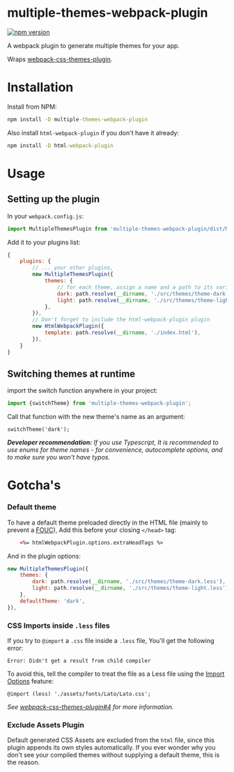 # multiple-themes-webpack-plugin

[![npm version](https://img.shields.io/npm/v/multiple-themes-webpack-plugin)](https://www.npmjs.com/package/multiple-themes-webpack-plugin)

A webpack plugin to generate multiple themes for your app.

Wraps [webpack-css-themes-plugin](https://github.com/gem-mine/webpack-css-themes-plugin).

# Installation

Install from NPM:
```cmd
npm install -D multiple-themes-webpack-plugin
```

Also install `html-webpack-plugin` if you don't have it already:

```cmd
npm install -D html-webpack-plugin
```

# Usage

## Setting up the plugin

In your `webpack.config.js`:
```ts
import MultipleThemesPlugin from 'multiple-themes-webpack-plugin/dist/MultipleThemesPlugin';
```

Add it to your plugins list:
```js
{
    plugins: {
        // ... your other plugins,
        new MultipleThemesPlugin({
            themes: {
                // for each theme, assign a name and a path to its variables
                dark: path.resolve(__dirname, './src/themes/theme-dark.less'),
                light: path.resolve(__dirname, './src/themes/theme-light.less'),
            },
        }),
        // Don't forget to include the html-webpack-plugin plugin
        new HtmlWebpackPlugin({
            template: path.resolve(__dirname, './index.html'),
        }),
    }
}
```

## Switching themes at runtime

import the switch function anywhere in your project:
```js
import {switchTheme} from 'multiple-themes-webpack-plugin';
```

Call that function with the new theme's name as an argument:
```
switchTheme('dark');
```

***Developer recommendation:** If you use Typescript, It is recommended to use enums for theme names - for convenience, autocomplete options, and to make sure you won't have typos.*

# Gotcha's

### Default theme
To have a default theme preloaded directly in the HTML file (mainly to prevent a [FOUC](https://en.wikipedia.org/wiki/Flash_of_unstyled_content)),
Add this before your closing `</head>` tag:
```html
    <%= htmlWebpackPlugin.options.extraHeadTags %>
```

And in the plugin options:
```js
new MultipleThemesPlugin({
    themes: {
        dark: path.resolve(__dirname, './src/themes/theme-dark.less'),
        light: path.resolve(__dirname, './src/themes/theme-light.less'),
    },
    defaultTheme: 'dark',
}),
```

### CSS Imports inside `.less` files

If you try to `@import` a `.css` file inside a `.less` file, You'll get the following error:

```
Error: Didn't get a result from child compiler
```

To avoid this, tell the compiler to treat the file as a Less file using the [Import Options](http://lesscss.org/features/#import-atrules-feature-import-options) feature:

```less
@import (less) './assets/fonts/Lato/Lato.css';
```

*See [webpack-css-themes-plugin#4](https://github.com/gem-mine/webpack-css-themes-plugin/issues/4) for more information.*

### Exclude Assets Plugin
Default generated CSS Assets are excluded from the `html` file, since this plugin appends its own styles automatically. If you ever wonder why you don't see your compiled themes without supplying a default theme, this is the reason.
